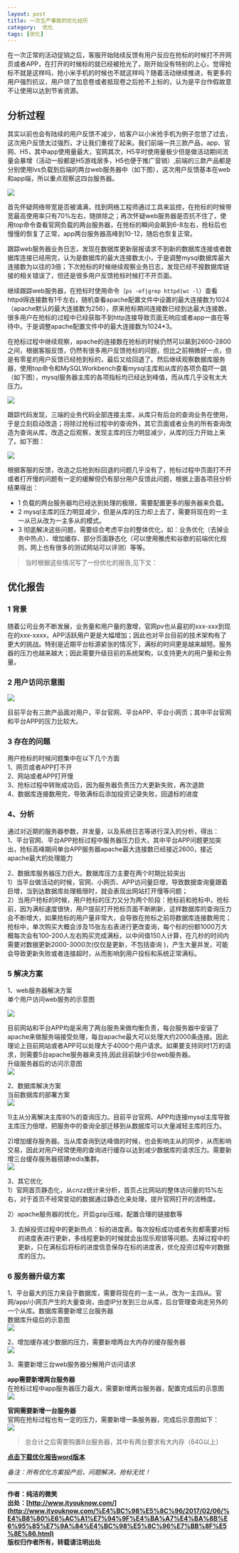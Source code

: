 ```yaml
---
layout: post
title: 一次生产事故的优化经历
category:  优化
tags: [优化]
---
```


在一次正常的活动促销之后，客服开始陆续反馈有用户反应在抢标的时候打不开网页或者APP，在打开的时候标的就已经被抢光了，刚开始没有特别的上心，觉得抢标不就是这样吗，抢小米手机的时候也不就这样吗？随着活动继续推进，有更多的用户强烈抗议，用户领了加息卷或者抵现卷之后抢不上标的，认为是平台作假故意不让使用以达到节省资源。


## 分析过程

其实以前也会有陆续的用户反馈不减少，给客户以小米抢手机为例子忽悠了过去，这次用户反馈太过强烈，才让我们重视了起来。我们前端一共三款产品，app、官网、H5，其中app使用量最大，官网其次，H5平时使用量极少但是做活动期间流量会暴增（活动一般都是H5游戏居多，H5也便于推广营销）,前端的三款产品都是分别使用lvs负载到后端的两台web服务器中（如下图），这次用户反馈基本在web和app端，所以重点观察这四台服务器。

![](http://www.ityouknow.com/assets/images/2017/optimize/once1.png)

首先怀疑网络带宽是否被涌满，找到网络工程师通过工具来监控，在抢标的时候带宽最高使用率只有70%左右，随排除之；再次怀疑web服务器是否抗不住了，使用top命令查看官网负载的两台服务器，在抢标的瞬间会飙到6-8左右，抢标后也慢慢的恢复了正常，app两台服务器高峰到10-12，随后也恢复正常。

跟踪web服务器业务日志，发现在数据库更新层报请求不到新的数据库连接或者数据库连接已经用完，认为是数据库的最大连接数太小，于是调整mysql数据库最大连接数为以往的3倍；下次抢标的时候继续观察业务日志，发现已经不报数据库链接的相关错误了，但还是很多用户反馈抢标时候打不开页面。

继续跟踪web服务器，在抢标时使用命令（```ps -ef|grep httpd|wc -l```）查看httpd得连接数有1千左右，随机查看apache配置文件中设置的最大连接数为1024（apache默认的最大连接数为256），原来抢标期间连接数已经到达最大连接数，很多用户在抢标的过程中已经获取不到http连接导致页面无响应或者app一直在等待中。于是调整apache配置文件中的最大连接数为1024*3。

在抢标过程中继续观察，apache的连接数在抢标的时候仍然可以飙到2600-2800之间，根据客服反馈，仍然有很多用户反馈抢标的问题，但比之前稍微好一点，但是有零星的用户反馈已经抢到标的，最后又给回退了。然后继续观察数据库服务器，使用top命令和MySQLWorkbench查看mysql主库和从库的各项负载吓一跳（如下图），mysql服务器主库的各项指标均已经达到峰值，而从库几乎没有太大压力。

![](http://www.ityouknow.com/assets/images/2017/optimize/mysql_before.jpg)

跟踪代码发现，三端的业务代码全部连接主库，从库只有后台的查询业务在使用，于是立刻启动改造；将除过抢标过程中的查询外，其它页面或者业务的所有查询改造为查询从库，改造之后观察，发现主库的压力明显减少，从库的压力开始上来了。如下图：

![](http://www.ityouknow.com/assets/images/2017/optimize/mysql_after.jpg)


根据客服的反馈，改造之后抢到标回退的问题几乎没有了，抢标过程中页面打不开或者打开慢的问题有一定的缓解但仍有部分用户反馈此问题，根据上面各项目分析结果得出：

- 1 负载的两台服务器均已经达到处理的极限，需要配置更多的服务器来负载。
- 2 mysql主库的压力明显减少，但是从库的压力却上去了，需要将现在的一主一从已从改为一主多从的模式。
- 3 彻底解决这些问题，需要综合考虑平台的整体优化，如：业务优化（去掉业务中热点）、增加缓存、部分页面静态化（可以使用雅虎和谷歌的前端优化规则，网上也有很多的测试网站可以评测）等等。

> 当时根据这些情况写了一份优化的报告,见下文：


## 优化报告
 
### 1 背景

随着公司业务不断发展，业务量和用户量的激增，官网pv也从最初的xxx-xxx到现在的xxx-xxxx，APP活跃用户更是大幅增加；因此也对平台目前的技术架构有了更大的挑战。特别是近期平台标源紧张的情况下，满标的时间更是越来越短。服务器的压力也越来越大；因此需要升级目前的系统架构，以支持更大的用户量和业务量。


### 2 用户访问示意图

![](http://www.ityouknow.com/assets/images/2017/optimize/userVisit.jpg)

目前平台有三款产品面对用户，平台官网、平台APP、平台小网页；其中平台官网和平台APP的压力比较大。


### 3 存在的问题

用户抢标的时候问题集中在以下几个方面  
1、网页或者APP打不开  
2、网站或者APP打开慢  
3、抢标过程中转账成功后，因为服务器负责压力大更新失败，再次退款  
4、数据库连接数用完，导致满标后添加投资记录失败，回退标的进度  
 
### 4、分析

通过对近期的服务器参数，并发量，以及系统日志等进行深入的分析，得出：  
1、平台官网、平台APP抢标过程中服务器压力巨大，其中平台APP问题更加突出，抢标高峰期间单台APP服务器apache最大连接数已经接近2600，接近apache最大的处理能力

2、数据库服务器压力巨大。数据库压力主要在两个时期比较突出  
1）当平台做活动的时候，官网、小网页、APP访问量巨增，导致数据查询量跟着巨增，当到达数据库处理极限时，就会表现出网站打开慢等问题；  
2）当用户抢标的时候，用户抢标的压力又分为两个阶段：抢标前和抢标中。抢标前，因为满标速度很快，用户提前打开抢标页面不断刷新，这样数据库的查询压力会不断增大，如果抢标的用户量非常大，会导致在抢标之前将数据库连接数用完；抢标中，单次购买大概会涉及15张左右表进行更改查询，每个标的份额1000万大概每次会有100-200人左右购买完成满标，以中间值150人计算，在几秒的时间内需要对数据更新2000-3000次(仅仅是更新，不包括查询 )，产生大量并发，可能会导致更新失败或者连接超时，从而影响到用户投标和系统正常满标。  


### 5 解决方案

1、web服务器解决方案  
单个用户访问web服务的示意图

![](http://www.ityouknow.com/assets/images/2017/optimize/once1.png)

目前网站和平台APP均是采用了两台服务来做均衡负责，每台服务器中安装了apache来做服务端接受处理，每台apache最大可以处理大约2000条连接。因此理论上目前网站或者APP可以处理大于4000个用户请求。如果要支持同时1万的请求，则需要5台apache服务器来支持,因此目前缺少6台web服务器。  
升级服务器后的访问示意图  
![](http://www.ityouknow.com/assets/images/2017/optimize/once2.png)

 
2、数据库解决方案  
当前数据库的部署方案  
![](http://www.ityouknow.com/assets/images/2017/optimize/once3.png)

 
1)主从分离解决主库80%的查询压力。目前平台官网、APP均连接mysql主库导致主库压力倍增，把服务中的查询全部迁移到从数据库可以大量减轻主库的压力。

2)增加缓存服务器。当从库查询到达峰值的时候，也会影响主从的同步，从而影响交易，因此对用户经常使用的查询进行缓存以达到减少数据库的请求压力。需要新增三台缓存服务器搭建redis集群。  
 ![](http://www.ityouknow.com/assets/images/2017/optimize/once4.png)

3、其它优化  
1）官网首页静态化，从cnzz统计来分析，首页占比网站的整体访问量的15%左右，对于首页不经常变动的数据通过静态化来处理，提升官网打开的流畅度。

2）apache服务器的优化，开启gzip压缩，配置合理的链接数等  

3) 去掉投资过程中的更新热点：标的进度表。每次投标成功或者失败都需要对标的进度表进行更新，多线程更新的时候就会出现乐观锁等问题。去掉过程中的更新，只在满标后将标的进度信息保存在标的进度表，优化投资过程中对数据库的压力。  
 
 
### 6 服务器升级方案

1、平台最大的压力来自于数据库，需要将现在的一主一从，改为一主四从。官网/app/小网页产生的大量查询，由虚IP分发到三台从库，后台管理查询走另外的一个从库。数据库需要新增三台服务器  
数据库升级后的示意图  
![](http://www.ityouknow.com/assets/images/2017/optimize/once5.png)
 
2、增加缓存减少数据的压力，需要新增两台大内存的缓存服务器  
![](http://www.ityouknow.com/assets/images/2017/optimize/once6.png)
 
3、需要新增三台web服务器分解用户访问请求  

**app需要新增两台服务器**  
在抢标过程中app服务器压力最大，需要新增两台服务器，配置完成后的示意图  
![](http://www.ityouknow.com/assets/images/2017/optimize/once7.png)

**官网需要新增一台服务器**  
官网在抢标过程也有一定的压力，需要新增一条服务器，完成后示意图如下：  
![](http://www.ityouknow.com/assets/images/2017/optimize/once8.png)

> 总合计之后需要购置8台服务器，其中有两台要求有大内存（64G以上）

**[点击下载优化报告word版本](http://www.ityouknow.com/assets/files/2017/XXXPlatformOptimizationScheme.docx)**


*备注：所有优化方案投产后，问题解决，抢标无忧！* 

-------------

**作者：纯洁的微笑**  
**出处：[http://www.ityouknow.com/](http://www.ityouknow.com/%E4%BC%98%E5%8C%96/2017/02/06/%E4%B8%80%E6%AC%A1%E7%94%9F%E4%BA%A7%E4%BA%8B%E6%95%85%E7%9A%84%E4%BC%98%E5%8C%96%E7%BB%8F%E5%8E%86.html)**      
**版权归作者所有，转载请注明出处** 